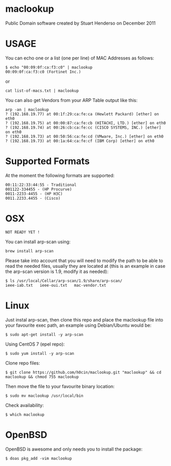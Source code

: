 # maclookup
Public Domain software created by Stuart Henderso on December 2011

# USAGE

You can echo one or a list (one per line) of MAC Addresses as follows:

```
$ echo "00:09:0f:ca:f3:c0" | maclookup 
00:09:0f:ca:f3:c0 (Fortinet Inc.)
```
or

```
cat list-of-macs.txt | maclookup
```

You can also get Vendors from your ARP Table output like this:

```
arp -an | maclookup
? (192.168.19.77) at 00:1f:29:ca:fe:ca (Hewlett Packard) [ether] on eth0
? (192.168.19.75) at 00:00:87:ca:fe:cb (HITACHI, LTD.) [ether] on eth0
? (192.168.19.74) at 00:26:cb:ca:fe:cc (CISCO SYSTEMS, INC.) [ether] on eth0
? (192.168.19.73) at 00:50:56:ca:fe:cd (VMware, Inc.) [ether] on eth0
? (192.168.19.73) at 00:1a:64:ca:fe:cf (IBM Corp) [ether] on eth0

```

# Supported Formats

At the moment the following formats are supported:

```
00:11:22:33:44:55 - Traditional
001122-334455 - (HP Procurve)
0011-2233-4455 - (HP H3C)
0011.2233.4455 - (Cisco)
```

# OSX
```
NOT READY YET !
```
You can install arp-scan using:

```
brew install arp-scan
```
Please take into account that you will need to modify the path to be able to read the needed files, usually
they are located at (this is an example in case the arp-scan version is 1.9, modify it as needed):
```
$ ls /usr/local/Cellar/arp-scan/1.9/share/arp-scan/
ieee-iab.txt   ieee-oui.txt   mac-vendor.txt
```

# Linux

Just instal arp-scan, then clone this repo and place the maclookup file into your favourite exec path, an example
using Debian/Ubuntu would be:

```
$ sudo apt-get install -y arp-scan
```

Using CentOS 7 (epel repo):

```
$ sudo yum install -y arp-scan 
```

Clone repo files:

```
$ git clone https://github.com/h0cin/maclookup.git "maclookup" && cd maclookup && chmod 755 maclookup
```

Then move the file to your favourite binary location:

```
$ sudo mv maclookup /usr/local/bin 
```

Check availability:

```
$ which maclookup
```


# OpenBSD 

OpenBSD is awesome and only needs you to install the package:

```
$ doas pkg_add -vim maclookup
```
